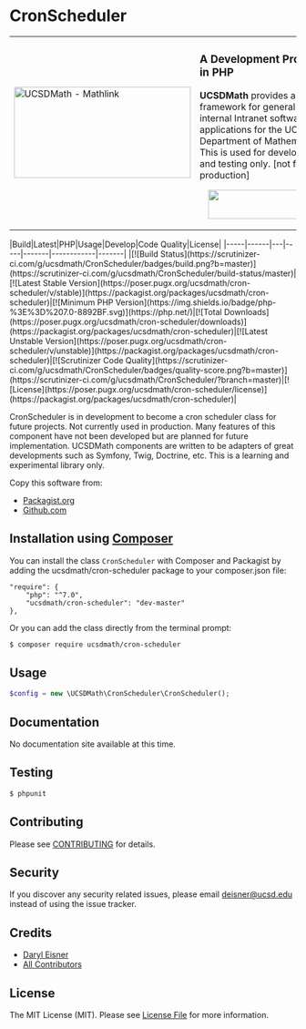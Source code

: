 # CronScheduler
<table border="0">
  <tr>
    <td width="310"><img height="160" width="310"alt="UCSDMath - Mathlink" src="https://github.com/ucsdmath/Testing/blob/master/ucsdmath-logo.png"></td>
    <td><h3>A Development Project in PHP</h3>
        <p><strong>UCSDMath</strong> provides a testing framework for general internal Intranet software applications for
                   the UCSD, Department of Mathematics. This is used for development and testing only. [not for production]</p>
        <div align="right">
            <a href="https://insight.sensiolabs.com/projects/fb5c6e9a-2882-4fd9-beb1-26b71ad5eb76">
                <img style="float: right; margin: 0px 0px 15px 15px;" src="https://insight.sensiolabs.com/projects/fb5c6e9a-2882-4fd9-beb1-26b71ad5eb76/big.png" width="212" height="51">
            </a>
        </div>
    </td>
  </tr>
</table>
|Build|Latest|PHP|Usage|Develop|Code Quality|License|
|-----|------|---|-----|-------|------------|-------|
|[![Build Status](https://scrutinizer-ci.com/g/ucsdmath/CronScheduler/badges/build.png?b=master)](https://scrutinizer-ci.com/g/ucsdmath/CronScheduler/build-status/master)|[![Latest Stable Version](https://poser.pugx.org/ucsdmath/cron-scheduler/v/stable)](https://packagist.org/packages/ucsdmath/cron-scheduler)|[![Minimum PHP Version](https://img.shields.io/badge/php-%3E%3D%207.0-8892BF.svg)](https://php.net/)|[![Total Downloads](https://poser.pugx.org/ucsdmath/cron-scheduler/downloads)](https://packagist.org/packages/ucsdmath/cron-scheduler)|[![Latest Unstable Version](https://poser.pugx.org/ucsdmath/cron-scheduler/v/unstable)](https://packagist.org/packages/ucsdmath/cron-scheduler)|[![Scrutinizer Code Quality](https://scrutinizer-ci.com/g/ucsdmath/CronScheduler/badges/quality-score.png?b=master)](https://scrutinizer-ci.com/g/ucsdmath/CronScheduler/?branch=master)|[![License](https://poser.pugx.org/ucsdmath/cron-scheduler/license)](https://packagist.org/packages/ucsdmath/cron-scheduler)|

CronScheduler is in development to become a cron scheduler class for future projects.  Not currently used in production.
Many features of this component have not been developed but are planned for future implementation.  UCSDMath components are written to be adapters of great developments such as Symfony, Twig, Doctrine, etc. This is a learning and experimental library only.

Copy this software from:
- [Packagist.org](https://packagist.org/packages/ucsdmath/CronScheduler)
- [Github.com](https://github.com/ucsdmath/CronScheduler)

## Installation using [Composer](http://getcomposer.org/)
You can install the class ```CronScheduler``` with Composer and Packagist by
adding the ucsdmath/cron-scheduler package to your composer.json file:

```
"require": {
    "php": "^7.0",
    "ucsdmath/cron-scheduler": "dev-master"
},
```
Or you can add the class directly from the terminal prompt:

```bash
$ composer require ucsdmath/cron-scheduler
```

## Usage

``` php
$config = new \UCSDMath\CronScheduler\CronScheduler();
```

## Documentation

No documentation site available at this time.
<!-- [Check out the documentation](http://math.ucsd.edu/~deisner/documentation/CronScheduler/) -->

## Testing

``` bash
$ phpunit
```

## Contributing

Please see [CONTRIBUTING](CONTRIBUTING.md) for details.

## Security

If you discover any security related issues, please email deisner@ucsd.edu instead of using the issue tracker.

## Credits

- [Daryl Eisner](https://github.com/UCSDMath)
- [All Contributors](../../contributors)

## License

The MIT License (MIT). Please see [License File](LICENSE) for more information.

